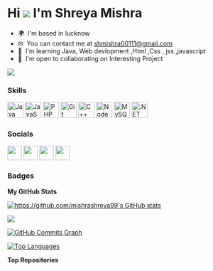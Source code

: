 Hi ![](https://user-images.githubusercontent.com/18350557/176309783-0785949b-9127-417c-8b55-ab5a4333674e.gif) I'm Shreya Mishra
=====================================================================================================================================

* 🌍  I'm based in lucknow
* ✉  You can contact me at [shmishra00111@gmail.com](mailto:shmishra00111@gmail.com)
* 🧠  I'm learning Java, Web devlopment ,Html ,Css , jss ,javascript
* 🤝  I'm open to collaborating on Interesting Project

<a href="https://www.github.com/https://github.com/mishrashreya99" target="_blank" rel="noreferrer"><img
src="https://img.shields.io/github/followers/https://github.com/mishrashreya99?logo=github&style=for-the-badge&color=0891b2&labelColor=1c1917" /></a>

### Skills


<p align="left">
<a href="https://www.oracle.com/java/" target="_blank" rel="noreferrer"><img src="https://raw.githubusercontent.com/danielcranney/readme-generator/main/public/icons/skills/java-colored.svg" width="36" height="36" alt="Java" /></a>
<a href="https://developer.mozilla.org/en-US/docs/Web/JavaScript" target="_blank" rel="noreferrer"><img src="https://raw.githubusercontent.com/danielcranney/readme-generator/main/public/icons/skills/javascript-colored.svg" width="36" height="36" alt="JavaScript" /></a>
<a href="https://www.php.net/" target="_blank" rel="noreferrer"><img src="https://raw.githubusercontent.com/danielcranney/readme-generator/main/public/icons/skills/php-colored.svg" width="36" height="36" alt="PHP" /></a>
<a href="https://git-scm.com/" target="_blank" rel="noreferrer"><img src="https://raw.githubusercontent.com/danielcranney/readme-generator/main/public/icons/skills/git-colored.svg" width="36" height="36" alt="Git" /></a>
<a href="https://docs.microsoft.com/en-us/cpp/?view=msvc-170" target="_blank" rel="noreferrer"><img src="https://raw.githubusercontent.com/danielcranney/readme-generator/main/public/icons/skills/cplusplus-colored.svg" width="36" height="36" alt="C++" /></a>
<a href="https://nodejs.org/en/" target="_blank" rel="noreferrer"><img src="https://raw.githubusercontent.com/danielcranney/readme-generator/main/public/icons/skills/nodejs-colored.svg" width="36" height="36" alt="NodeJS" /></a>
<a href="https://www.mysql.com/" target="_blank" rel="noreferrer"><img src="https://raw.githubusercontent.com/danielcranney/readme-generator/main/public/icons/skills/mysql-colored.svg" width="36" height="36" alt="MySQL" /></a>
<a href="https://dotnet.microsoft.com/en-us/" target="_blank" rel="noreferrer"><img src="https://raw.githubusercontent.com/danielcranney/readme-generator/main/public/icons/skills/dot-net-colored.svg" width="36" height="36" alt=".NET" /></a>
</p>


### Socials

<p align="left"> <a href="https://codesandbox.io/u/https://codesandbox.io/s/adoring-chatterjee-pscmz9" target="_blank" rel="noreferrer"><img src="https://raw.githubusercontent.com/danielcranney/readme-generator/main/public/icons/socials/codesandbox.svg" width="32" height="32" /></a> <a href="https://www.dev.to/https://www.profileme.dev/create-profile" target="_blank" rel="noreferrer"><img src="https://raw.githubusercontent.com/danielcranney/readme-generator/main/public/icons/socials/devdotto.svg" width="32" height="32" /></a> <a href="https://www.github.com/https://github.com/mishrashreya99" target="_blank" rel="noreferrer"><img src="https://raw.githubusercontent.com/danielcranney/readme-generator/main/public/icons/socials/github.svg" width="32" height="32" /></a> <a href="https://www.linkedin.com/in/https://www.linkedin.com/jobs/view/3566582499/" target="_blank" rel="noreferrer"><img src="https://raw.githubusercontent.com/danielcranney/readme-generator/main/public/icons/socials/linkedin.svg" width="32" height="32" /></a></p>

### Badges

<b>My GitHub Stats</b>

<a href="http://www.github.com/https://github.com/mishrashreya99"><img src="https://github-readme-stats.vercel.app/api?username=https://github.com/mishrashreya99&show_icons=true&hide=&count_private=true&title_color=0891b2&text_color=000000&icon_color=0891b2&bg_color=1c1917&hide_border=true&show_icons=true" alt="https://github.com/mishrashreya99's GitHub stats" /></a>

<a href="http://www.github.com/https://github.com/mishrashreya99"><img src="https://github-readme-streak-stats.herokuapp.com/?user=https://github.com/mishrashreya99&stroke=000000&background=1c1917&ring=0891b2&fire=0891b2&currStreakNum=000000&currStreakLabel=0891b2&sideNums=000000&sideLabels=000000&dates=000000&hide_border=true" /></a>

<a href="http://www.github.com/https://github.com/mishrashreya99"><img src="https://github-readme-activity-graph.cyclic.app/graph?username=https://github.com/mishrashreya99&bg_color=1c1917&color=000000&line=0891b2&point=000000&area_color=1c1917&area=true&hide_border=true&custom_title=GitHub%20Commits%20Graph" alt="GitHub Commits Graph" /></a>

<a href="https://github.com/https://github.com/mishrashreya99" align="left"><img src="https://github-readme-stats.vercel.app/api/top-langs/?username=https://github.com/mishrashreya99&langs_count=10&title_color=0891b2&text_color=000000&icon_color=0891b2&bg_color=1c1917&hide_border=true&locale=en&custom_title=Top%20%Languages" alt="Top Languages" /></a>

<b>Top Repositories</b>

<div width="100%" align="center"></div><br /><br /><br /><br /><br /><br /><br />
